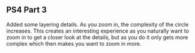 ## PS4 Part 3

Added some layering details. As you zoom in, the complexity of the circle increases. This creates an interesting experience as you naturally want to zoom in to get a closer look at the details, but as you do it only gets more complex which then makes you want to zoom in more. 